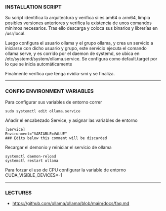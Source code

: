 ### INSTALLATION SCRIPT
Su script identifica la arquitectura y verifica si es am64 o arm64, limpia posibles versiones anteriores y verifica la existencia de unos comandos mínimos necesarios. Tras ello descarga y coloca sus binarios y librerías en /usr/local.

Luego configura el usuario ollama y el grupo ollama, y crea un servicio a iniciarse con dicho usuario y grupo, este servicio ejecuta el comando ollama serve, y es corrido por el daemon de systemd, se ubica en /etc/systemd/system/ollama.service. Se configura como default.target por lo que se inicia automáticamente

Finalmente verifica que tenga nvidia-smi y se finaliza.

---
### CONFIG ENVIRONMENT VARIABLES
Para configurar sus variables de entorno correr

```
sudo systemctl edit ollama.service
```

Añadir el encabezado Service, y asignar las variables de entorno

```
[Service]
Environment="VARIABLE=VALUE"
### Edits below this comment will be discarded
```

Recargar el demonio y reiniciar el servicio de ollama

```
systemctl daemon-reload
systemctl restart ollama
```

Para forzar el uso de CPU configurar la variable de entorno CUDA_VISIBLE_DEVICES=-1

---
### LECTURES
- https://github.com/ollama/ollama/blob/main/docs/faq.md
